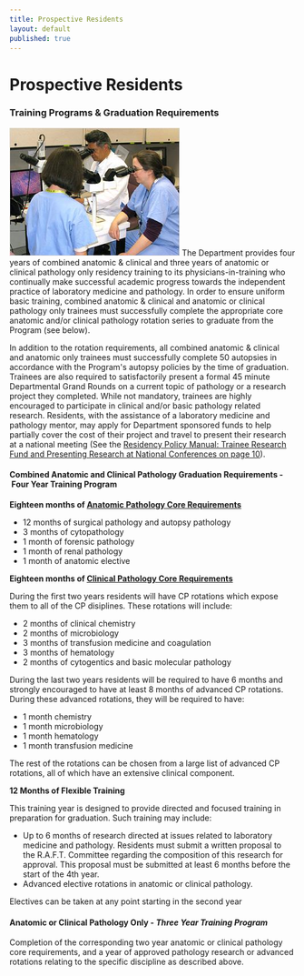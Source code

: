 ```yaml
---
title: Prospective Residents
layout: default
published: true
---
```


#  Prospective Residents

### Training Programs & Graduation Requirements
![frozen_section.jpg](/images/frozen_section.jpg)
The Department provides four years of combined anatomic & clinical and three
years of anatomic or clinical pathology only residency training to its
physicians-in-training who continually make successful academic progress
towards the independent practice of laboratory medicine and pathology. In
order to ensure uniform basic training, combined anatomic & clinical and
anatomic or clinical pathology only trainees must successfully complete the
appropriate core anatomic and/or clinical pathology rotation series to
graduate from the Program (see below).

In addition to the rotation requirements, all combined anatomic & clinical and
anatomic only trainees must successfully complete 50 autopsies in accordance
with the Program's autopsy policies by the time of graduation. Trainees are
also required to satisfactorily present a formal 45 minute Departmental Grand
Rounds on a current topic of pathology or a research project they completed.
While not mandatory, trainees are highly encouraged to participate in clinical
and/or basic pathology related research. Residents, with the assistance of a
laboratory medicine and pathology mentor, may apply for Department sponsored
funds to help partially cover the cost of their project and travel to present
their research at a national meeting (See the [Residency Policy Manual:
Trainee Research Fund and Presenting Research at National Conferences on page 
10]({{site.baseurl}}/files/policy_manuals/LMP_Residency_Policy_Manual.pdf#page=11)).

#### Combined Anatomic and Clinical Pathology Graduation Requirements - Four Year Training Program

**Eighteen months of [Anatomic Pathology Core Requirements](rotations/ap/)**

  * 12 months of surgical pathology and autopsy pathology
  * 3 months of cytopathology
  * 1 month of forensic pathology
  * 1 month of renal pathology
  * 1 month of anatomic elective

**Eighteen months of [Clinical Pathology Core Requirements](rotations/cp/)**

During the first two years residents will have CP rotations which expose them
to all of the CP disiplines. These rotations will include:

  * 2 months of clinical chemistry
  * 2 months of microbiology
  * 3 months of transfusion medicine and coagulation
  * 3 months of hematology
  * 2 months of cytogentics and basic molecular pathology

During the last two years residents will be required to have 6 months and
strongly encouraged to have at least 8 months of advanced CP rotations. During
these advanced rotations, they will be required to have:

  * 1 month chemistry
  * 1 month microbiology
  * 1 month hematology
  * 1 month transfusion medicine

The rest of the rotations can be chosen from a large list of advanced CP
rotations, all of which have an extensive clinical component.

**12 Months of Flexible Training**

This training year is designed to provide directed and focused training in
preparation for graduation. Such training may include:

  * Up to 6 months of research directed at issues related to laboratory medicine and pathology. Residents must submit a written proposal to the R.A.F.T. Committee regarding the composition of this research for approval. This proposal must be submitted at least 6 months before the start of the 4th year.
  * Advanced elective rotations in anatomic or clinical pathology.

Electives can be taken at any point starting in the second year

#### Anatomic or Clinical Pathology Only - _Three Year Training Program_

Completion of the corresponding two year anatomic or clinical pathology core
requirements, and a year of approved pathology research or advanced rotations
relating to the specific discipline as described above.